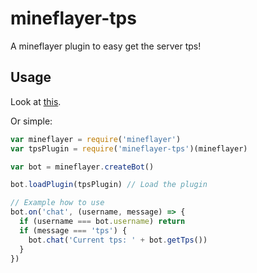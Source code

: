 # mineflayer-tps

A mineflayer plugin to easy get the server tps!

## Usage

Look at [this](https://github.com/SiebeDW/mineflayer-tps/blob/master/examples/gettps.js).

Or simple:
```js
var mineflayer = require('mineflayer')
var tpsPlugin = require('mineflayer-tps')(mineflayer)

var bot = mineflayer.createBot()

bot.loadPlugin(tpsPlugin) // Load the plugin

// Example how to use
bot.on('chat', (username, message) => {
  if (username === bot.username) return
  if (message === 'tps') {
    bot.chat('Current tps: ' + bot.getTps())
  }
})

```